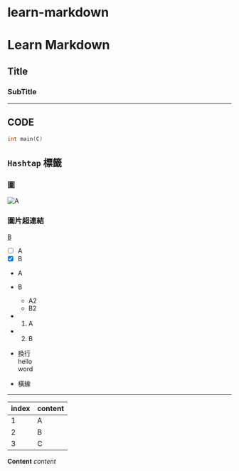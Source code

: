 # learn-markdown
# Learn Markdown
## Title
### SubTitle
<hr>

## CODE
``` cpp
int main(C)
```
## ` Hashtap ` 標籤
### 圖
![A](https://i.imgur.com/S8TfoWh.png) 
### 圖片超連結
[B](https://i.imgur.com/S8TfoWh.png)

- [ ] A
- [X] B
-  A
-  B
    - A2
    - B2
-  1. A
-  2. B

- 換行 <br>
hello <br> word

- 橫線
<hr>


|index|content|
|----|----|
|  1  |   A   |
|  2  |   B   |
|  3  |   C   |


**Content**
*content*  

